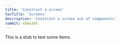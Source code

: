 ```yaml
---
title: 'Construct a screen'
tocTitle: 'Screens'
description: 'Construct a screen out of components'
commit: e56e345
---
```


This is a stub to test some items. 

